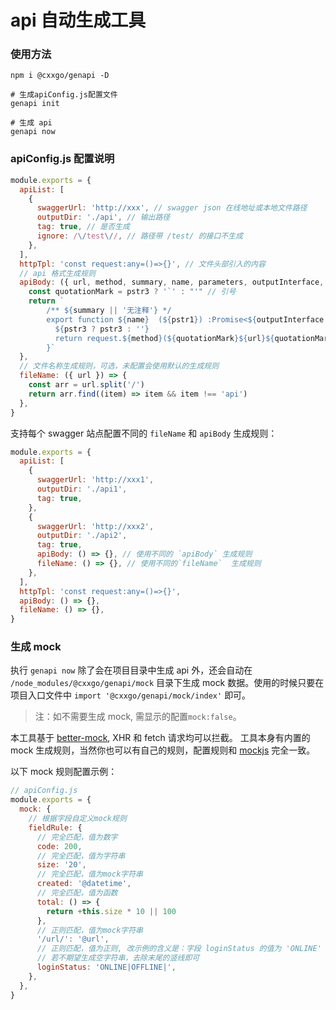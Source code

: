 # api 自动生成工具

### 使用方法

```shell
npm i @cxxgo/genapi -D

# 生成apiConfig.js配置文件
genapi init

# 生成 api
genapi now

```

### apiConfig.js 配置说明

```js
module.exports = {
  apiList: [
    {
      swaggerUrl: 'http://xxx', // swagger json 在线地址或本地文件路径
      outputDir: './api', // 输出路径
      tag: true, // 是否生成
      ignore: /\/test\//, // 路径带 /test/ 的接口不生成
    },
  ],
  httpTpl: 'const request:any=()=>{}', // 文件头部引入的内容
  // api 格式生成规则
  apiBody: ({ url, method, summary, name, parameters, outputInterface, pstr1, pstr2, pstr3 }) => {
    const quotationMark = pstr3 ? '`' : "'" // 引号
    return `
        /** ${summary || '无注释'} */
        export function ${name}  (${pstr1}) :Promise<${outputInterface || undefined}>{
          ${pstr3 ? pstr3 : ''}
          return request.${method}(${quotationMark}${url}${quotationMark}, ${pstr2})
        }`
  },
  // 文件名称生成规则，可选，未配置会使用默认的生成规则
  fileName: ({ url }) => {
    const arr = url.split('/')
    return arr.find((item) => item && item !== 'api')
  },
}
```

支持每个 swagger 站点配置不同的 `fileName` 和 `apiBody` 生成规则：

```js
module.exports = {
  apiList: [
    {
      swaggerUrl: 'http://xxx1',
      outputDir: './api1',
      tag: true,
    },
    {
      swaggerUrl: 'http://xxx2',
      outputDir: './api2',
      tag: true,
      apiBody: () => {}, // 使用不同的 `apiBody` 生成规则
      fileName: () => {}, // 使用不同的`fileName`  生成规则
    },
  ],
  httpTpl: 'const request:any=()=>{}',
  apiBody: () => {},
  fileName: () => {},
}
```

### 生成 mock

执行 `genapi now` 除了会在项目目录中生成 api 外，还会自动在 `/node_modules/@cxxgo/genapi/mock` 目录下生成 mock 数据。使用的时候只要在项目入口文件中 `import '@cxxgo/genapi/mock/index'` 即可。

> 注：如不需要生成 mock, 需显示的配置`mock:false`。

本工具基于 [better-mock](https://www.npmjs.com/package/better-mock), XHR 和 fetch 请求均可以拦截。
工具本身有内置的 mock 生成规则，当然你也可以有自己的规则，配置规则和 [mockjs](http://mockjs.com/examples.html#String) 完全一致。

以下 mock 规则配置示例：

```js
// apiConfig.js
module.exports = {
  mock: {
    // 根据字段自定义mock规则
    fieldRule: {
      // 完全匹配，值为数字
      code: 200,
      // 完全匹配，值为字符串
      size: '20',
      // 完全匹配，值为mock字符串
      created: '@datetime',
      // 完全匹配，值为函数
      total: () => {
        return +this.size * 10 || 100
      },
      // 正则匹配，值为mock字符串
      '/url/': '@url',
      // 正则匹配，值为正则, 改示例的含义是：字段 loginStatus 的值为 'ONLINE' 或 'OFFLINE' 或 ''，
      // 若不期望生成空字符串，去除末尾的竖线即可
      loginStatus: 'ONLINE|OFFLINE|',
    },
  },
}
```
